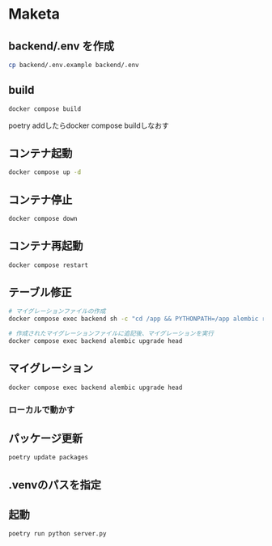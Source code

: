 # Maketa

## backend/.env を作成

```bash
cp backend/.env.example backend/.env
```

## build

```bash
docker compose build
```

poetry addしたらdocker compose buildしなおす

## コンテナ起動

```bash
docker compose up -d
```

## コンテナ停止

```bash
docker compose down
```

## コンテナ再起動

```bash
docker compose restart
```

## テーブル修正

```bash
# マイグレーションファイルの作成
docker compose exec backend sh -c "cd /app && PYTHONPATH=/app alembic revision --autogenerate -m '<migration_name>'"

# 作成されたマイグレーションファイルに追記後、マイグレーションを実行
docker compose exec backend alembic upgrade head
```

## マイグレーション

```bash
docker compose exec backend alembic upgrade head
```

### ローカルで動かす

## パッケージ更新

```bash
poetry update packages
```

## .venvのパスを指定

## 起動

```bash
poetry run python server.py
```
